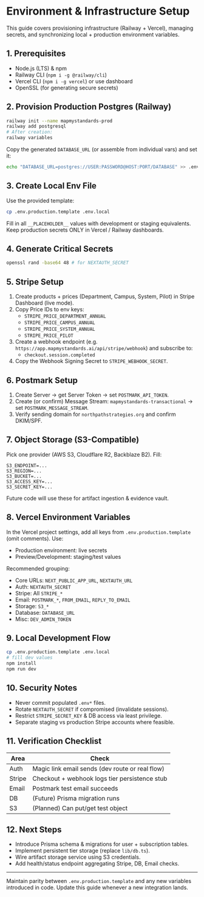 # Environment & Infrastructure Setup

This guide covers provisioning infrastructure (Railway + Vercel), managing secrets, and synchronizing local + production environment variables.

## 1. Prerequisites

- Node.js (LTS) & npm
- Railway CLI (`npm i -g @railway/cli`)
- Vercel CLI (`npm i -g vercel`) or use dashboard
- OpenSSL (for generating secure secrets)

## 2. Provision Production Postgres (Railway)

```bash
railway init --name mapmystandards-prod
railway add postgresql
# After creation:
railway variables
```

Copy the generated `DATABASE_URL` (or assemble from individual vars) and set it:

```bash
echo "DATABASE_URL=postgres://USER:PASSWORD@HOST:PORT/DATABASE" >> .env.local
```

## 3. Create Local Env File

Use the provided template:

```bash
cp .env.production.template .env.local
```

Fill in all `__PLACEHOLDER__` values with development or staging equivalents. Keep production secrets ONLY in Vercel / Railway dashboards.

## 4. Generate Critical Secrets

```bash
openssl rand -base64 48 # for NEXTAUTH_SECRET
```

## 5. Stripe Setup

1. Create products + prices (Department, Campus, System, Pilot) in Stripe Dashboard (live mode).
2. Copy Price IDs to env keys:
   - `STRIPE_PRICE_DEPARTMENT_ANNUAL`
   - `STRIPE_PRICE_CAMPUS_ANNUAL`
   - `STRIPE_PRICE_SYSTEM_ANNUAL`
   - `STRIPE_PRICE_PILOT`
3. Create a webhook endpoint (e.g. `https://app.mapmystandards.ai/api/stripe/webhook`) and subscribe to:
   - `checkout.session.completed`
4. Copy the Webhook Signing Secret to `STRIPE_WEBHOOK_SECRET`.

## 6. Postmark Setup

1. Create Server → get Server Token → set `POSTMARK_API_TOKEN`.
2. Create (or confirm) Message Stream: `mapmystandards-transactional` → set `POSTMARK_MESSAGE_STREAM`.
3. Verify sending domain for `northpathstrategies.org` and confirm DKIM/SPF.

## 7. Object Storage (S3-Compatible)

Pick one provider (AWS S3, Cloudflare R2, Backblaze B2). Fill:
```
S3_ENDPOINT=...
S3_REGION=...
S3_BUCKET=...
S3_ACCESS_KEY=...
S3_SECRET_KEY=...
```
Future code will use these for artifact ingestion & evidence vault.

## 8. Vercel Environment Variables

In the Vercel project settings, add all keys from `.env.production.template` (omit comments). Use:
- Production environment: live secrets
- Preview/Development: staging/test values

Recommended grouping:
- Core URLs: `NEXT_PUBLIC_APP_URL`, `NEXTAUTH_URL`
- Auth: `NEXTAUTH_SECRET`
- Stripe: All `STRIPE_*`
- Email: `POSTMARK_*`, `FROM_EMAIL`, `REPLY_TO_EMAIL`
- Storage: `S3_*`
- Database: `DATABASE_URL`
- Misc: `DEV_ADMIN_TOKEN`

## 9. Local Development Flow

```bash
cp .env.production.template .env.local
# fill dev values
npm install
npm run dev
```

## 10. Security Notes

- Never commit populated `.env*` files.
- Rotate `NEXTAUTH_SECRET` if compromised (invalidate sessions).
- Restrict `STRIPE_SECRET_KEY` & DB access via least privilege.
- Separate staging vs production Stripe accounts where feasible.

## 11. Verification Checklist

| Area   | Check |
|--------|-------|
| Auth   | Magic link email sends (dev route or real flow) |
| Stripe | Checkout + webhook logs tier persistence stub |
| Email  | Postmark test email succeeds |
| DB     | (Future) Prisma migration runs |
| S3     | (Planned) Can put/get test object |

## 12. Next Steps

- Introduce Prisma schema & migrations for user + subscription tables.
- Implement persistent tier storage (replace `lib/db.ts`).
- Wire artifact storage service using S3 credentials.
- Add health/status endpoint aggregating Stripe, DB, Email checks.

---

Maintain parity between `.env.production.template` and any new variables introduced in code. Update this guide whenever a new integration lands.
